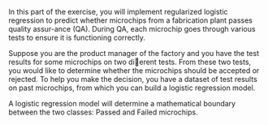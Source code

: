 In this part of the exercise, you will implement regularized logistic regression to predict whether microchips from a fabrication plant
passes quality assur-ance (QA). During QA, each microchip goes through various tests to ensure it is functioning correctly.

Suppose you are the product manager of the factory and you have the test results for some microchips on two dierent tests. From these two tests,
you would like to determine whether the microchips should be accepted or rejected. To help you make the decision, you have a dataset of 
test results on past microchips, from which you can build a logistic regression model.

A logistic regression model will determine a mathematical boundary between the two classes: Passed and Failed microchips.
